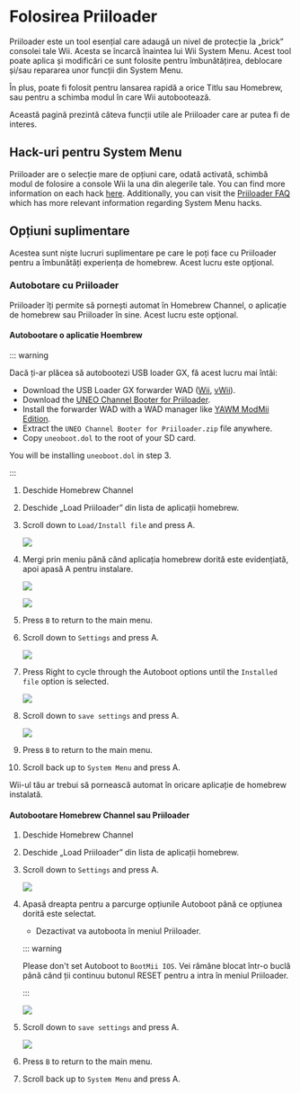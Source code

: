 # Folosirea Priiloader

Priiloader este un tool esențial care adaugă un nivel de protecție la „brick” consolei tale Wii. Acesta se încarcă înaintea lui Wii System Menu. Acest tool poate aplica și modificări ce sunt folosite pentru îmbunătățirea, deblocare și/sau repararea unor funcții din System Menu.

În plus, poate fi folosit pentru lansarea rapidă a orice Titlu sau Homebrew, sau pentru a schimba modul în care Wii autobootează.

Această pagină prezintă câteva funcții utile ale Priiloader care ar putea fi de interes.

## Hack-uri pentru System Menu

Priiloader are o selecție mare de opțiuni care, odată activată, schimbă modul de folosire a console Wii la una din alegerile tale. You can find more information on each hack [here](https://dacotaco.github.io/priiloader/docs/HACKSLIST.html). Additionally, you can visit the [Priiloader FAQ](https://dacotaco.github.io/priiloader/docs/FAQ.html) which has more relevant information regarding System Menu hacks.

## Opțiuni suplimentare

Acestea sunt niște lucruri suplimentare pe care le poți face cu Priiloader pentru a îmbunătăți experiența de homebrew. Acest lucru este opţional.

### Autobotare cu Priiloader

Priiloader îți permite să pornești automat în Homebrew Channel, o aplicație de homebrew sau Priiloader în sine. Acest lucru este opţional.

#### Autobootare o aplicatie Hoembrew

::: warning

Dacă ți-ar plăcea să autobootezi USB loader GX, fă acest lucru mai întâi:

- Download the USB Loader GX forwarder WAD ([Wii](https://github.com/wiidev/usbloadergx/raw/updates/USBLoaderGX_forwarder%5BUNEO%5D_Wii.wad), [vWii](https://github.com/wiidev/usbloadergx/raw/updates/USBLoaderGX_forwarder%5BUNEO%5D_vWii.wad)).
- Download the [UNEO Channel Booter for Priiloader](https://sourceforge.net/projects/usbloadergx/files/Releases/Forwarders%20dols/UNEO%20Channel%20Booter%20for%20Priiloader.zip/download).
- Install the forwarder WAD with a WAD manager like [YAWM ModMii Edition](yawmme).
- Extract the `UNEO Channel Booter for Priiloader.zip` file anywhere.
- Copy `uneoboot.dol` to the root of your SD card.

You will be installing `uneoboot.dol` in step 3.

:::

1. Deschide Homebrew Channel

2. Deschide „Load Priiloader” din lista de aplicații homebrew.

3. Scroll down to `Load/Install file` and press A.

   ![](/images/priiloader/menu_install_file.png)

4. Mergi prin meniu până când aplicația homebrew dorită este evidențiată, apoi apasă A pentru instalare.

   ![](/images/priiloader/installing_file.png)

   ![](/images/priiloader/installing_file_ok.png)

5. Press `B` to return to the main menu.

6. Scroll down to `Settings` and press A.

   ![](/images/priiloader/menu_settings.png)

7. Press Right to cycle through the Autoboot options until the `Installed file` option is selected.

   ![](/images/priiloader/autoboot_installed_file.png)

8. Scroll down to `save settings` and press A.

   ![](/images/priiloader/settings_save.png)

9. Press `B` to return to the main menu.

10. Scroll back up to `System Menu` and press A.

Wii-ul tău ar trebui să pornească automat în oricare aplicație de homebrew instalată.

#### Autobootare Homebrew Channel sau Priiloader

1. Deschide Homebrew Channel

2. Deschide „Load Priiloader” din lista de aplicații homebrew.

3. Scroll down to `Settings` and press A.

   ![](/images/priiloader/menu_settings.png)

4. Apasă dreapta pentru a parcurge opțiunile Autoboot până ce opțiunea dorită este selectat.

   - Dezactivat va autoboota în meniul Priiloader.

   ::: warning

   Please don't set Autoboot to `BootMii IOS`. Vei rămâne blocat într-o buclă până când ții continuu butonul RESET pentru a intra în meniul Priiloader.

   :::

   ![](/images/priiloader/autoboot_disabled.png)

5. Scroll down to `save settings` and press A.

   ![](/images/priiloader/settings_save.png)

6. Press `B` to return to the main menu.

7. Scroll back up to `System Menu` and press A.
